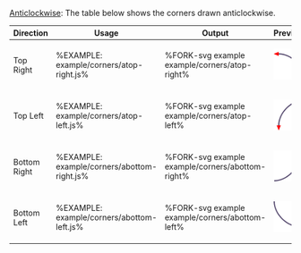 
[Anticlockwise](t): The table below shows the corners drawn anticlockwise.

<table>
 <thead>
  <tr>
   <th>Direction</th>
   <th>Usage</th>
   <th>Output</th>
   <th>Preview</th>
  </tr>
 </thead>
 <tbody>
  <tr>
   <td>Top Right</td>
   <td>

%EXAMPLE: example/corners/atop-right.js%
  </td>
   <td>

%FORK-svg example example/corners/atop-right%
  </td>
   <td>

![anticlockwise top-right](images/corners/atop-right.svg)
</td>
  </tr>
  <tr>
   <td>Top Left</td>
   <td>

%EXAMPLE: example/corners/atop-left.js%
   </td>
   <td>

%FORK-svg example example/corners/atop-left%
</td>
   <td>

![anticlockwise top-left](images/corners/atop-left.svg)
</td>
  </tr>
  <tr>
   <td>Bottom Right</td>
   <td>

%EXAMPLE: example/corners/abottom-right.js%
   </td>
   <td>

%FORK-svg example example/corners/abottom-right%
  </td>
   <td>

![anticlockwise bottom-right](images/corners/abottom-right.svg)
</td>
  </tr>
  <tr>
   <td>Bottom Left</td>
   <td>

%EXAMPLE: example/corners/abottom-left.js%
   </td>
   <td>

%FORK-svg example example/corners/abottom-left%
</td>
   <td>

![anticlockwise bottom-left](images/corners/abottom-left.svg)
</td>
  </tr>
 </tbody>
</table>
